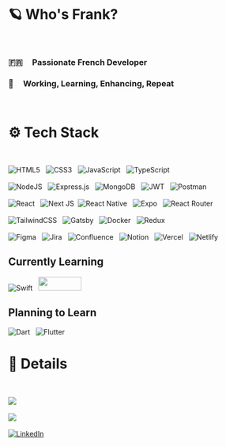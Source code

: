 # 🪐 Who's Frank?

</br>

### 🇫🇷 &nbsp; &nbsp; Passionate French Developer  

### 🚀 &nbsp; &nbsp; Working, Learning, Enhancing, Repeat


</br>

# ⚙️ Tech Stack

</br>


![HTML5](https://img.shields.io/badge/html5-%23E34F26.svg?style=for-the-badge&logo=html5&logoColor=white) &nbsp; ![CSS3](https://img.shields.io/badge/css3-%231572B6.svg?style=for-the-badge&logo=css3&logoColor=white) &nbsp;
 ![JavaScript](https://img.shields.io/badge/javascript-%23323330.svg?style=for-the-badge&logo=javascript&logoColor=%23F7DF1E) &nbsp; ![TypeScript](https://img.shields.io/badge/typescript-%23007ACC.svg?style=for-the-badge&logo=typescript&logoColor=white) </br> </br>![NodeJS](https://img.shields.io/badge/node.js-6DA55F?style=for-the-badge&logo=node.js&logoColor=white) &nbsp; ![Express.js](https://img.shields.io/badge/express.js-%23404d59.svg?style=for-the-badge&logo=express&logoColor=%2361DAFB) &nbsp; ![MongoDB](https://img.shields.io/badge/MongoDB-%234ea94b.svg?style=for-the-badge&logo=mongodb&logoColor=white) &nbsp;  ![JWT](https://img.shields.io/badge/JWT-black?style=for-the-badge&logo=JSON%20web%20tokens) &nbsp; ![Postman](https://img.shields.io/badge/Postman-FF6C37?style=for-the-badge&logo=postman&logoColor=white)  </br> </br> ![React](https://img.shields.io/badge/react-%2320232a.svg?style=for-the-badge&logo=react&logoColor=%2361DAFB) &nbsp; ![Next JS](https://img.shields.io/badge/Next-black?style=for-the-badge&logo=next.js&logoColor=white)  &nbsp;![React Native](https://img.shields.io/badge/react_native-%2320232a.svg?style=for-the-badge&logo=react&logoColor=%2361DAFB) &nbsp; ![Expo](https://img.shields.io/badge/expo-1C1E24?style=for-the-badge&logo=expo&logoColor=#D04A37) &nbsp; ![React Router](https://img.shields.io/badge/React_Router-CA4245?style=for-the-badge&logo=react-router&logoColor=white) </br> </br>  ![TailwindCSS](https://img.shields.io/badge/tailwindcss-%2338B2AC.svg?style=for-the-badge&logo=tailwind-css&logoColor=white) &nbsp; ![Gatsby](https://img.shields.io/badge/Gatsby-%23663399.svg?style=for-the-badge&logo=gatsby&logoColor=white) &nbsp; ![Docker](https://img.shields.io/badge/docker-%230db7ed.svg?style=for-the-badge&logo=docker&logoColor=white) &nbsp; ![Redux](https://img.shields.io/badge/redux-%23593d88.svg?style=for-the-badge&logo=redux&logoColor=white)  </br> </br> ![Figma](https://img.shields.io/badge/figma-%23F24E1E.svg?style=for-the-badge&logo=figma&logoColor=white) &nbsp;  ![Jira](https://img.shields.io/badge/jira-%230A0FFF.svg?style=for-the-badge&logo=jira&logoColor=white) &nbsp; ![Confluence](https://img.shields.io/badge/confluence-%23172BF4.svg?style=for-the-badge&logo=confluence&logoColor=white) &nbsp; ![Notion](https://img.shields.io/badge/Notion-%23000000.svg?style=for-the-badge&logo=notion&logoColor=white) &nbsp; ![Vercel](https://img.shields.io/badge/vercel-%23000000.svg?style=for-the-badge&logo=vercel&logoColor=white) &nbsp; ![Netlify](https://img.shields.io/badge/netlify-%23000000.svg?style=for-the-badge&logo=netlify&logoColor=#00C7B7)	   

## Currently Learning

![Swift](https://img.shields.io/badge/swift-F54A2A?style=for-the-badge&logo=swift&logoColor=white) &nbsp; <img src="https://geekflare.com/wp-content/uploads/2023/06/Neovim.png" width="87" height="28.12">

## Planning to Learn

![Dart](https://img.shields.io/badge/dart-%230175C2.svg?style=for-the-badge&logo=dart&logoColor=white) &nbsp; ![Flutter](https://img.shields.io/badge/Flutter-%2302569B.svg?style=for-the-badge&logo=Flutter&logoColor=white) 




# 🔭 Details

</br> 

![](https://github-readme-stats.vercel.app/api/top-langs/?username=Aejkatappaja&theme=onedark&hide_border=false&include_all_commits=false&count_private=false&layout=compact)</br> </br> [![](https://visitcount.itsvg.in/api?id=Aejkatappaja&icon=6&color=0)](https://visitcount.itsvg.in) </br> </br> [![LinkedIn](https://img.shields.io/badge/LinkedIn-%230077B5.svg?logo=linkedin&logoColor=white)](https://linkedin.com/in/frkj)



